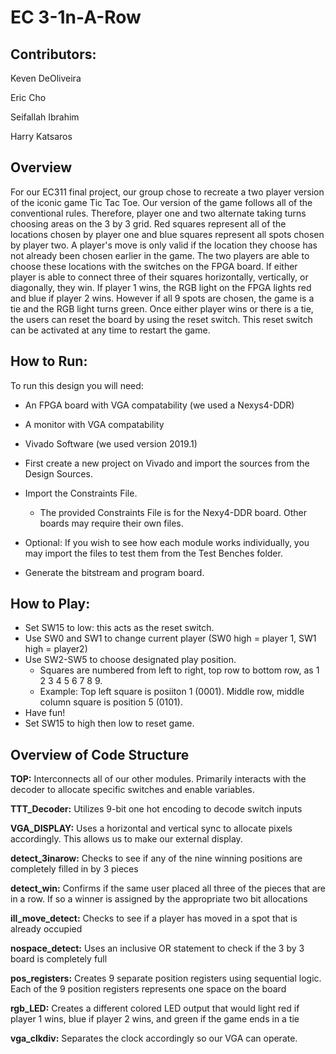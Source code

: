 # EC 3-1n-A-Row

## Contributors:

Keven DeOliveira

Eric Cho

Seifallah Ibrahim

Harry Katsaros

## Overview
For our EC311 final project, our group chose to recreate a two player version of the iconic game Tic Tac Toe. Our version of the game follows all of the conventional rules. Therefore, player one and two alternate taking turns choosing areas on the 3 by 3 grid. Red squares represent all of the locations chosen by player one and blue squares represent all spots chosen by player two. A player's move is only valid if the location they choose has not already been chosen earlier in the game. The two players are able to choose these locations with the switches on the FPGA board. If either player is able to connect three of their squares horizontally, vertically, or diagonally, they win. If player 1 wins, the RGB light on the FPGA lights red and blue if player 2 wins. However if all 9 spots are chosen, the game is a tie and the RGB light turns green. Once either player wins or there is a tie, the users can reset the board by using the reset switch. This reset switch can be activated at any time to restart the game. 

## How to Run:
To run this design you will need:
- An FPGA board with VGA compatability (we used a Nexys4-DDR)
- A monitor with VGA compatability
- Vivado Software (we used version 2019.1)

- First create a new project on Vivado and import the sources from the Design Sources.
- Import the Constraints File. 
    - The provided Constraints File is for the Nexy4-DDR board. Other boards may require their own files.
- Optional: If you wish to see how each module works individually, you may import the files to test them from the Test Benches folder.
- Generate the bitstream and program board.

## How to Play:
- Set SW15 to low: this acts as the reset switch.
- Use SW0 and SW1 to change current player (SW0 high = player 1, SW1 high = player2)
- Use SW2-SW5 to choose designated play position.
  - Squares are numbered from left to right, top row to bottom row, as 1 2 3 4 5 6 7 8 9.
  - Example: Top left square is posiiton 1 (0001). Middle row, middle column square is position 5 (0101).
- Have fun!
- Set SW15 to high then low to reset game.

## Overview of Code Structure
**TOP:** Interconnects all of our other modules. Primarily interacts with the decoder to allocate specific switches and enable variables. 

**TTT_Decoder:** Utilizes 9-bit one hot encoding to decode switch inputs

**VGA_DISPLAY:** Uses a horizontal and vertical sync to allocate pixels accordingly. This allows us to make our external display. 

**detect_3inarow:** Checks to see if any of the nine winning positions are completely filled in by 3 pieces

**detect_win:** Confirms if the same user placed all three of the pieces that are in a row.  If so a winner is assigned by the appropriate two bit allocations

**ill_move_detect:** Checks to see if a player has moved in a spot that is already occupied

**nospace_detect:** Uses an inclusive OR statement to check if the 3 by 3 board is completely full

**pos_registers:** Creates 9 separate position registers using sequential logic. Each of the 9 position registers represents one space on the board

**rgb_LED:** Creates a different colored LED output that would light red if player 1 wins, blue if player 2 wins, and green if the game ends in a tie

**vga_clkdiv:** Separates the clock accordingly so our VGA can operate. 
